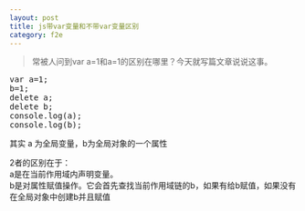 ```yaml
---
layout: post
title: js带var变量和不带var变量区别
category: f2e
---
```


> 常被人问到var a=1和a=1的区别在哪里？今天就写篇文章说说这事。

<pre>var a=1;
b=1;
delete a;
delete b;
console.log(a);
console.log(b);
</pre>

其实 a 为全局变量，b为全局对象的一个属性

2者的区别在于：  
a是在当前作用域内声明变量。  
b是对属性赋值操作。它会首先查找当前作用域链的b，如果有给b赋值，如果没有在全局对象中创建b并且赋值
